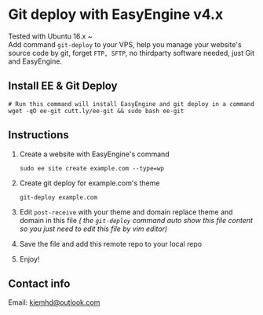 # Git deploy with EasyEngine v4.x
Tested with Ubuntu 16.x ~\
Add command `git-deploy` to your VPS, help you manage your website's source code by git, forget `FTP, SFTP`, no thirdparty software needed, just Git and EasyEngine.

## Install EE & Git Deploy

```
# Run this command will install EasyEngine and git deploy in a command
wget -qO ee-git cutt.ly/ee-git && sudo bash ee-git
```
## Instructions
1.  Create a website with EasyEngine's command 

    `sudo ee site create example.com --type=wp`
2. Create git deploy for example.com's theme

    `git-deploy example.com`
3. Edit `post-receive` with your theme and domain replace theme and domain in this file *( the `git-deploy` command auto show this file content so you just need to edit this file by vim editor)*

4. Save the file and add this remote repo to your local repo
5. Enjoy!
## Contact info

Email: kiemhd@outlook.com